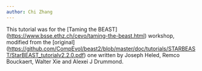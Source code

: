 ```yaml
---
author: Chi Zhang
---
```


This tutorial was for the [Taming the BEAST] (https://www.bsse.ethz.ch/cevo/taming-the-beast.html) workshop, 
modified from the [original] (https://github.com/CompEvol/beast2/blob/master/doc/tutorials/STARBEAST/StarBEAST_tutorialv2.2.0.pdf) one 
written by Joseph Heled, Remco Bouckaert, Walter Xie and Alexei J Drummond.

